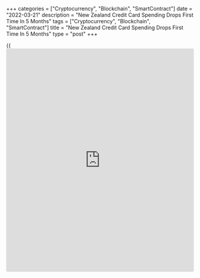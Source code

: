 +++
categories = ["Cryptocurrency", "Blockchain", "SmartContract"]
date = "2022-03-21"
description = "New Zealand Credit Card Spending Drops First Time In 5 Months"
tags = ["Cryptocurrency", "Blockchain", "SmartContract"]
title = "New Zealand Credit Card Spending Drops First Time In 5 Months"
type = "post"
+++

{{<iframe id="large-banner" src="https://www.bounty.group/#slide=28.0" width="100%" height="600" scrolling="no" style="border: 0px solid rgb(216, 221, 230); border-radius: 3px;">}}

New Zealand credit card spending dropped for the first time in five
months in February as authorities began to put in place restrictions
after the number of Omicron infections rose, data from the Reserve Bank
of New Zealand revealed on Monday.

Total credit card billings declined 2.6 percent monthly in February,
after remaining unchanged in January. This was the first the decline
since September, when spending shrank 5.4 percent.

Domestic billings rose 3.2 percent monthly to NZ$3.173 billion, while
overseas billings fell to NZ$291 million in February, data showed.

The downturn was similar to August 2021 when the country was in Alert
level 4 lockdown, the bank said.

On a yearly basis, total billings rose 1.0 percent in February, after a
5.1 percent increase in the previous month.

For comments and feedback [contact](https://www.playgroundfx.com/contact/): editorial@rtt[news](https://www.letsplayfx.com/blog/forex-news-website/).com

[Economic News][1]

 **What parts of the world are seeing the best (and worst) economic
performances lately? Click[here][2] to check out our [Econ Scorecard][2]
and find out! See up-to-the-moment [ranking](https://www.playgroundfx.com/blog/crypto-exchange-ranking/)s for the best and worst
performers in [GDP][3], [unemployment rate][4], [inflation][5] and much
more.**

   1. www.rtt[news](https://www.letsplayfx.com/blog/forex-news-website/).com/Content/EconomicNews.aspx
   2. www.rtt[news](https://www.letsplayfx.com/blog/forex-news-website/).com/economic-scorecard/world-rank/industrial-production/highest-performance.aspx
   3. www.rtt[news](https://www.letsplayfx.com/blog/forex-news-website/).com/economic-scorecard/world-rank/GDP/highest-performance.aspx
   4. www.rtt[news](https://www.letsplayfx.com/blog/forex-news-website/).com/economic-scorecard/world-rank/unemployment-rate/lowest-performance.aspx
   5. www.rtt[news](https://www.letsplayfx.com/blog/forex-news-website/).com/economic-scorecard/world-rank/CPI/highest-performance.aspx